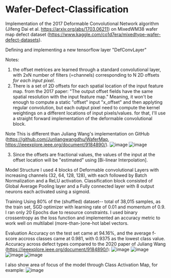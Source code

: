# Wafer-Defect-Classification
Implementation of the 2017 Deformable Convolutional Network algorithm (Jifeng Dai et al. https://arxiv.org/abs/1703.06211) on MixedWM38 wafer map defect dataset (https://www.kaggle.com/co1d7era/mixedtype-wafer-defect-datasets).

Defining and implementing a new tensorflow layer "DefConvLayer"

Notes:
  1.   the offset metrices are learned through a standard convolutional layer, with 2xN number of filters (=channels) corresponding to N 2D offsets *for each input pixel*.
  2.   There is a set of 2D offsets for each spatial location of the input feature map. from the 2017 paper: "The output offset fields have the same spatial resolution with the    input feature map." Meaning, it won't be enough to compute a static "offset" input "x_offset" and then applyting regular convolution, but each output pixel need to compute the kernel weightings on a different locations of input pixels/values. for that, I'll use a straight forward implementation of the deformable convolutional block.

  Note This is different than Juliang Wang's implementation on GitHub (https://github.com/Junliangwangdhu/WaferMap, https://ieeexplore.ieee.org/document/9184890/).
![image](https://user-images.githubusercontent.com/96395197/151399177-b4e8dd43-1113-4be1-bfb8-d086435090a3.png)
![image](https://user-images.githubusercontent.com/96395197/151399311-73cb3b33-5a2b-47cd-9bd7-2dacffa8ac68.png)

  3.   Since the offsets are fractional values, the values of the input at the offset location will be "estimated" using [Bi-linear Interpolation].

Model Structure
I used 4 blocks of Deformable convolutional Layers with increasing channels (32, 64, 128, 128), with each followed by Batch Normalization and a ReLU activation. Classification block consisted of Global Average Pooling layer and a Fully connected layer with 8 output neurons each activated using a sigmoid.

Training
Using 80% of the (shuffled) dataset-- total of 38,015 samples, as the train set, SGD optimizer with learning rate of 0.01 and momentum of 0.9. I ran only 20 Epochs due to resource constraints.
I used binary crossentropy as the loss function and implemented an accuracy metric to work well on multilabel (more-than-)one-hot label vectors.

Evaluation
Accuracy on the test set came at 94.16%, and the average f-score accross classes came at 0.981, with 0.9375 as the lowest class value.
Accuracy across defect types compared to the 2020 paper of Juliang Wang (https://ieeexplore.ieee.org/document/9184890/):
![image](https://user-images.githubusercontent.com/96395197/151402550-8a9f91c3-d858-44d9-bcf6-ab0a24dd6a56.png)
![image](https://user-images.githubusercontent.com/96395197/151402566-dd064507-6697-493a-93c7-4c0c67fa3bd3.png)
![image](https://user-images.githubusercontent.com/96395197/151402589-8da9e955-f088-4fed-8d19-94d1afbb67e4.png)
![image](https://user-images.githubusercontent.com/96395197/151402603-6b5123a3-2786-4234-a4b2-80bb926df895.png)

I also show area of focus of the model through Class Activation Map, for example:
![image](https://user-images.githubusercontent.com/96395197/151403345-9c0e8d80-2cf2-45ff-b1af-48bb6aeeccf4.png)
